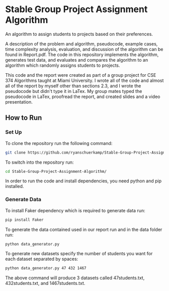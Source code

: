 # Stable Group Project Assignment Algorithm

An algorithm to assign students to projects based on their preferences.

A description of the problem and algorithm, pseudocode, example cases, time complexity analysis, evaluation, and discussion of the algorithm can be found in Report.pdf. The code in this repository implements the algorithm, generates test data, and evaluates and compares the algorithm to an algorithm which randomly assigns students to projects. 

This code and the report were created as part of a group project for CSE 374 Algorithms taught at Miami University. I wrote all of the code and almost all of the report by myself other than sections 2.3, and I wrote the pseudocode but didn't type it in LaTex. My group mates typed the pseudocode in LaTex, proofread the report, and created slides and a video presentation. 

## How to Run

### Set Up
To clone the repository run the following command:
```bash
git clone https://github.com/ryanschuerkamp/Stable-Group-Project-Assignment-Algorithm.git
```

To switch into the repository run:
```bash
cd Stable-Group-Project-Assignment-Algorithm/
```
In order to run the code and install dependencies, you need python and pip installed. 

### Generate Data
To install Faker dependency which is required to generate data run:
```bash
pip install Faker
```
To generate the data contained used in our report run and in the data folder run:
```bash
python data_generator.py
```
To generate new datasets specify the number of students you want for each dataset separated by spaces:
```bash
python data_generator.py 47 432 1467
```
The above command will produce 3 datasets called 47students.txt, 432students.txt, and 1467students.txt.
